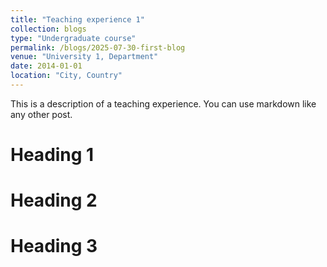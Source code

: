 ```yaml
---
title: "Teaching experience 1"
collection: blogs
type: "Undergraduate course"
permalink: /blogs/2025-07-30-first-blog
venue: "University 1, Department"
date: 2014-01-01
location: "City, Country"
---
```


This is a description of a teaching experience. You can use markdown like any other post.

Heading 1
======

Heading 2
======

Heading 3
======
